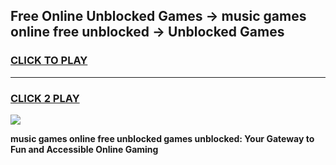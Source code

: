 
## Free Online Unblocked Games → music games online free unblocked → Unblocked Games
<h3>
<a href="https://premium.freeplayer.one?title=music_games_online_free_unblocked&ref=21F">CLICK TO PLAY</a></h3>
<hr>

<h3>
<a href="https://premium.freeplayer.one?title=music_games_online_free_unblocked&ref=21F">CLICK 2 PLAY</a>
  
</h3>

<a href="https://premium.freeplayer.one?title=music_games_online_free_unblocked&ref=21F/"><img src="https://clearcache.store/games.png"></a>


**music games online free unblocked games unblocked: Your Gateway to Fun and Accessible Online Gaming**

